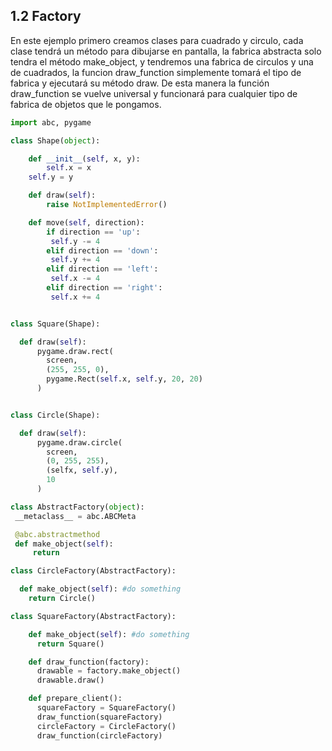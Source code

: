 ## 1.2 Factory

En este ejemplo primero creamos clases para cuadrado y circulo, cada
clase tendrá un método para dibujarse en pantalla, la fabrica abstracta
solo tendra el método make_object, y tendremos una fabrica de circulos y
una de cuadrados, la funcion draw_function simplemente tomará el tipo de
fabrica y ejecutará su método draw. De esta manera la función
draw_function se vuelve universal y funcionará para cualquier tipo de
fabrica de objetos que le pongamos.

``` python
import abc, pygame

class Shape(object):

    def __init__(self, x, y):
        self.x = x
    self.y = y

    def draw(self):
        raise NotImplementedError()

    def move(self, direction):
        if direction == 'up':
         self.y -= 4
        elif direction == 'down':
         self.y += 4
        elif direction == 'left':
         self.x -= 4
        elif direction == 'right':
         self.x += 4


class Square(Shape):

  def draw(self):
      pygame.draw.rect(
        screen,
        (255, 255, 0),
        pygame.Rect(self.x, self.y, 20, 20)
      )


class Circle(Shape):

  def draw(self):
      pygame.draw.circle(
        screen,
        (0, 255, 255),
        (selfx, self.y),
        10
      )

class AbstractFactory(object):
 __metaclass__ = abc.ABCMeta

 @abc.abstractmethod
 def make_object(self):
     return

class CircleFactory(AbstractFactory):

  def make_object(self): #do something
    return Circle()

class SquareFactory(AbstractFactory):

    def make_object(self): #do something
      return Square()

    def draw_function(factory):
      drawable = factory.make_object()
      drawable.draw()

    def prepare_client():
      squareFactory = SquareFactory()
      draw_function(squareFactory)        
      circleFactory = CircleFactory()
      draw_function(circleFactory)
```

